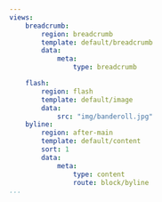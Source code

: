```yaml
---
views:
    breadcrumb:
        region: breadcrumb
        template: default/breadcrumb
        data:
            meta:
                type: breadcrumb

    flash:
        region: flash
        template: default/image
        data:
            src: "img/banderoll.jpg"
    byline:
        region: after-main
        template: default/content
        sort: 1
        data:
            meta:
                type: content
                route: block/byline
...
```

